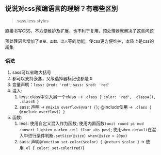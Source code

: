 ## 说说对css预编语言的理解？有哪些区别
> sass less stylus

直接书写CSS，不方便维护及扩展，也不利于复用，预处理器就解决了这些问题

预处理语言增加了`变量、函数、混入`等的功能，使css更方便维护，本质上是css的超集

### 语法
1. sass可以省略大括号
2. 都可以支持嵌套，父级选择器标记也都是 &
3. 变量声明：`less: @red: 'red'`; `sass: $red: 'red'`
4. 混入:
   1. less: class中引入另一个class --> `.class { color: 'red', .classA(), .classB }`
   2. sass: 声明 -> `@mixin overflow(@var) {}`; @include使用 -> `.class { @include overflow() }`
5. 函数:
   1. less: 使用自定义混入作为函数; 使用内置函数`(unit round pi mod convert lighten darken ceil floor abs pow)`; 使用`when default`在混入中进行条件判断`.setSize(@size) when(@size > 20px)`
   2. sass: 声明`@function set-color($color) { @return $color }` -> 使用`.el { color: set-color(red)}`